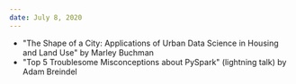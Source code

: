 ```yaml
---
date: July 8, 2020
---
```

 * "The Shape of a City: Applications of Urban Data Science in Housing and Land Use" by Marley Buchman
 * "Top 5 Troublesome Misconceptions about PySpark" (lightning talk) by Adam Breindel 
